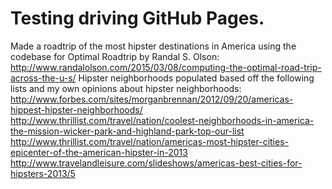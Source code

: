 # Testing driving GitHub Pages.  

Made a roadtrip of the most hipster destinations in America using the codebase for Optimal Roadtrip 
by Randal S. Olson: http://www.randalolson.com/2015/03/08/computing-the-optimal-road-trip-across-the-u-s/
Hipster neighborhoods populated based off the following lists and my own opinions about hipster neighborhoods:
http://www.forbes.com/sites/morganbrennan/2012/09/20/americas-hippest-hipster-neighborhoods/
http://www.thrillist.com/travel/nation/coolest-neighborhoods-in-america-the-mission-wicker-park-and-highland-park-top-our-list
http://www.thrillist.com/travel/nation/americas-most-hipster-cities-epicenter-of-the-american-hipster-in-2013
http://www.travelandleisure.com/slideshows/americas-best-cities-for-hipsters-2013/5